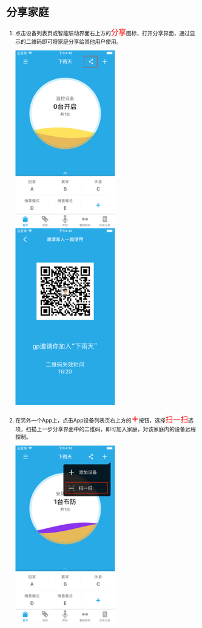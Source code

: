 # 分享家庭

1. 点击设备列表页或智能联动界面右上方的<font style='color:#ff0000;font-size:20px'>分享</font>图标，打开分享界面，通过显示的二维码即可将家庭分享给其他用户使用。

	<img src="../images/home/家庭1.png" width = "262" height = "465">
	<img src="../images/home/家庭2.png" width = "262" height = "465">

2. 在另外一个App上，点击App设备列表页右上方的<font style='color:#ff0000;font-size:30px'>+</font>按钮，选择<font style='color:#ff0000;font-size:20px'>扫一扫</font>选项，扫描上一步分享界面中的二维码，即可加入家庭，对该家庭内的设备远程控制。

	<img src="../images/home/家庭3.png" width = "262" height = "465">
